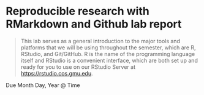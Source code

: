 # Reproducible research with RMarkdown and Github lab report

> This lab serves as a general introduction to the major tools and platforms that we will be using throughout the semester, which are R, RStudio, and Git/GitHub.
> R is the name of the programming language itself and RStudio is a convenient interface, which are both set up and ready for you to use on our RStudio Server at <https://rstudio.cos.gmu.edu>.

Due Month Day, Year @ Time
